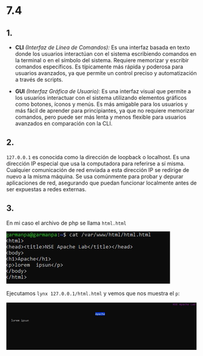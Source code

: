 # 7.4
## 1.
- **CLI** *(Interfaz de Línea de Comandos):* Es una interfaz basada en texto donde los usuarios interactúan con el sistema escribiendo comandos en la terminal o en el símbolo del sistema. Requiere memorizar y escribir comandos específicos. Es típicamente más rápida y poderosa para usuarios avanzados, ya que permite un control preciso y automatización a través de scripts.

- **GUI** *(Interfaz Gráfica de Usuario):* Es una interfaz visual que permite a los usuarios interactuar con el sistema utilizando elementos gráficos como botones, íconos y menús. Es más amigable para los usuarios y más fácil de aprender para principiantes, ya que no requiere memorizar comandos, pero puede ser más lenta y menos flexible para usuarios avanzados en comparación con la CLI.

## 2.
``127.0.0.1`` es conocida como la dirección de loopback o localhost. Es una dirección IP especial que usa la computadora para referirse a sí misma. Cualquier comunicación de red enviada a esta dirección IP se redirige de nuevo a la misma máquina. Se usa comúnmente para probar y depurar aplicaciones de red, asegurando que puedan funcionar localmente antes de ser expuestas a redes externas.

## 3.
En mi caso el archivo de php se llama `html.html`

![img](https://github.com/pgarman524/DespliegueWeb/blob/master/lab_07/lab_7/7.4/01.1_html_html.JPG)

Ejecutamos `lynx 127.0.0.1/html.html` y  vemos que nos muestra el `p`:

![img](https://github.com/pgarman524/DespliegueWeb/blob/master/lab_07/lab_7/7.4/01_mostrar_lynx.JPG)
